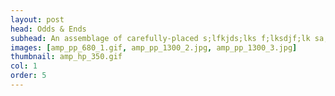 ```yaml
---
layout: post
head: Odds & Ends
subhead: An assemblage of carefully-placed s;lfkjds;lks f;lksdjf;lk sa;dlfkj word pairings to celebrate my favorite ligature. 
images: [amp_pp_680_1.gif, amp_pp_1300_2.jpg, amp_pp_1300_3.jpg]
thumbnail: amp_hp_350.gif
col: 1
order: 5
---
```

